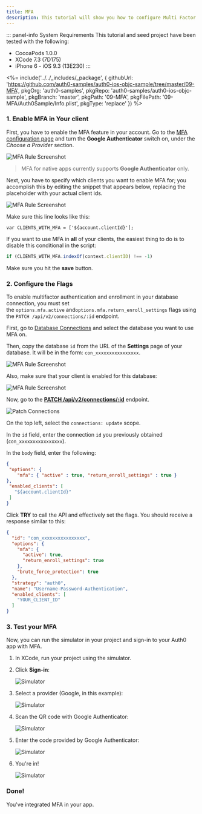 ```yaml
---
title: MFA
description: This tutorial will show you how to configure Multi Factor Authentication (MFA) via Google Authenticator in your app.
---
```


::: panel-info System Requirements
This tutorial and seed project have been tested with the following:

- CocoaPods 1.0.0
- XCode 7.3 (7D175)
- iPhone 6 - iOS 9.3 (13E230)
  :::

<%= include('../../_includes/_package', {
  githubUrl: 'https://github.com/auth0-samples/auth0-ios-objc-sample/tree/master/09-MFA',
  pkgOrg: 'auth0-samples',
  pkgRepo: 'auth0-samples/auth0-ios-objc-sample',
  pkgBranch: 'master',
  pkgPath: '09-MFA',
  pkgFilePath: '09-MFA/Auth0Sample/Info.plist',
  pkgType: 'replace'
}) %>

### 1. Enable MFA in Your client

First, you have to enable the MFA feature in your account. Go to the [MFA configuration page](${manage_url}/#/multifactor) and turn the  **Google Authenticator** switch on, under the *Choose a Provider* section.

![MFA Rule Screenshot](/media/articles/mfa/mfa-native/mfa-native-01.png)

> MFA for native apps currently supports **Google Authenticator** only.

Next, you have to specify which clients you want to enable MFA for; you accomplish this by editing the snippet that appears below, replacing the placeholder with your actual client ids.

![MFA Rule Screenshot](/media/articles/mfa/mfa-native/mfa-native-02.png)

Make sure this line looks like this:

```
var CLIENTS_WITH_MFA = ['${account.clientId}'];
```

If you want to use MFA in **all** of your clients, the easiest thing to do is to disable this conditional in the script:

```javascript
if (CLIENTS_WITH_MFA.indexOf(context.clientID) !== -1)
```

Make sure you hit the **save** button.

### 2. Configure the Flags

To enable multifactor authentication and enrollment in your database connection, you must set the `options.mfa.active` and`options.mfa.return_enroll_settings` flags using the `PATCH /api/v2/connections/:id` endpoint.

First, go to [Database Connections]({$manage_url}/#/connections/database) and select the database you want to use MFA on.

Then, copy the database `id` from the URL of the **Settings** page of your database. It will be in the form: `con_xxxxxxxxxxxxxxxx`.

![MFA Rule Screenshot](/media/articles/mfa/mfa-native/mfa-native-03.png)

Also, make sure that your client is enabled for this database:

![MFA Rule Screenshot](/media/articles/mfa/mfa-native/mfa-native-04.png)

Now, go to the [**PATCH /api/v2/connections/:id**](/api/management/v2#!/Connections/patch_connections_by_id) endpoint.

![Patch Connections](/media/articles/mfa/mfa-native/mfa-native-05.png)

On the top left, select the `connections: update` scope.

In the `id` field, enter the connection `id` you previously obtained (`con_xxxxxxxxxxxxxxxx`).

In the `body` field, enter the following:

```json
{
 "options": {
    "mfa": { "active" : true, "return_enroll_settings" : true }
},
 "enabled_clients": [
   "${account.clientId}"
 ]
}
```

Click **TRY** to call the API and effectively set the flags. You should receive a response similar to this:

```json
{
  "id": "con_xxxxxxxxxxxxxxxx",
  "options": {
    "mfa": {
      "active": true,
      "return_enroll_settings": true
    },
    "brute_force_protection": true
  },
  "strategy": "auth0",
  "name": "Username-Password-Authentication",
  "enabled_clients": [
    "YOUR_CLIENT_ID"
  ]
}
```

### 3. Test your MFA

Now, you can run the simulator in your project and sign-in to your Auth0 app with MFA.

1. In XCode, run your project using the simulator.

2. Click **Sign-in**:

    ![Simulator](/media/articles/mfa/mfa-native/mfa-native-06.png)

3. Select a provider (Google, in this example):

    ![Simulator](/media/articles/mfa/mfa-native/mfa-native-07.png)

4. Scan the QR code with Google Authenticator:

    ![Simulator](/media/articles/mfa/mfa-native/mfa-native-08.png)

5. Enter the code provided by Google Authenticator:

    ![Simulator](/media/articles/mfa/mfa-native/mfa-native-09.png)

6. You're in!

    ![Simulator](/media/articles/mfa/mfa-native/mfa-native-10.png)

### Done!

You've integrated MFA in your app.
